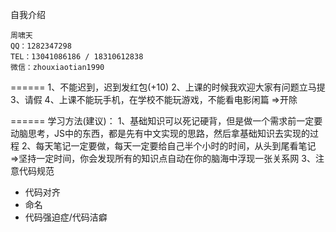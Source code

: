 自我介绍
```
周啸天   
QQ：1282347298
TEL：13041086186 / 18310612838
微信：zhouxiaotian1990
```

======
1、不能迟到，迟到发红包(+10)
2、上课的时候我欢迎大家有问题立马提
3、请假
4、上课不能玩手机，在学校不能玩游戏，不能看电影闲篇 =>开除

======
学习方法(建议)：
1、基础知识可以死记硬背，但是做一个需求前一定要动脑思考，JS中的东西，都是先有中文实现的思路，然后拿基础知识去实现的过程
2、每天笔记一定要做，每天一定要给自己半个小时的时间，从头到尾看笔记 =>坚持一定时间，你会发现所有的知识点自动在你的脑海中浮现一张关系网
3、注意代码规范
- 代码对齐
- 命名
- 代码强迫症/代码洁癖






